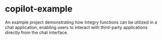 # copilot-example
An example project demonstrating how Integry functions can be utilized in a chat application, enabling users to interact with third-party applications directly from the chat interface.
